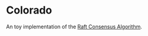 # Colorado

An toy implementation of the [Raft Consensus Algorithm][raft].

[raft]: https://raft.github.io
